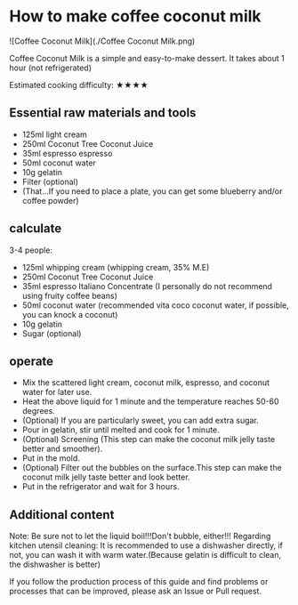 # How to make coffee coconut milk

![Coffee Coconut Milk](./Coffee Coconut Milk.png)

Coffee Coconut Milk is a simple and easy-to-make dessert. It takes about 1 hour (not refrigerated)

Estimated cooking difficulty: ★★★★

## Essential raw materials and tools

- 125ml light cream
- 250ml Coconut Tree Coconut Juice
- 35ml espresso espresso
- 50ml coconut water
- 10g gelatin
- Filter (optional)
- (That...If you need to place a plate, you can get some blueberry and/or coffee powder)

## calculate

3-4 people:

- 125ml whipping cream (whipping cream, 35% M.E)
- 250ml Coconut Tree Coconut Juice
- 35ml espresso Italiano Concentrate (I personally do not recommend using fruity coffee beans)
- 50ml coconut water (recommended vita coco coconut water, if possible, you can knock a coconut)
- 10g gelatin
- Sugar (optional)

## operate

- Mix the scattered light cream, coconut milk, espresso, and coconut water for later use.
- Heat the above liquid for 1 minute and the temperature reaches 50-60 degrees.
- (Optional) If you are particularly sweet, you can add extra sugar.
- Pour in gelatin, stir until melted and cook for 1 minute.
- (Optional) Screening (This step can make the coconut milk jelly taste better and smoother).
- Put in the mold.
- (Optional) Filter out the bubbles on the surface.This step can make the coconut milk jelly taste better and look better.
- Put in the refrigerator and wait for 3 hours.

## Additional content

Note: Be sure not to let the liquid boil!!!Don't bubble, either!!!
Regarding kitchen utensil cleaning: It is recommended to use a dishwasher directly, if not, you can wash it with warm water.(Because gelatin is difficult to clean, the dishwasher is better)

If you follow the production process of this guide and find problems or processes that can be improved, please ask an Issue or Pull request.